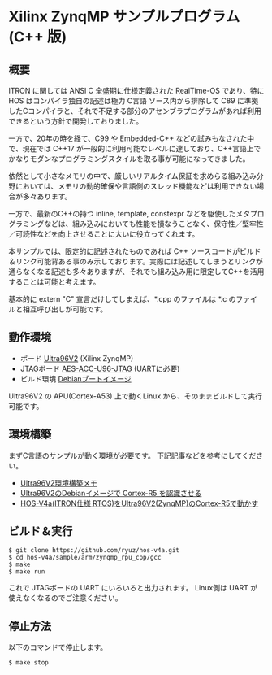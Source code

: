 # Xilinx ZynqMP サンプルプログラム (C++ 版)

## 概要

ITRON に関しては ANSI C 全盛期に仕様定義された RealTime-OS であり、特に HOS はコンパイラ独自の記述は極力 C言語 ソース内から排除して C89 に準拠したCコンパイラと、それで不足する部分のアセンブラプログラムがあれば利用できるという方針で開発しておりました。

一方で、20年の時を経て、C99 や Embedded-C++ などの試みもなされた中で、現在では C++17 が一般的に利用可能なレベルに達しており、C++言語上でかなりモダンなプログラミングスタイルを取る事が可能になってきました。

依然として小さなメモリの中で、厳しいリアルタイム保証を求めらる組み込み分野においては、メモリの動的確保や言語側のスレッド機能などは利用できない場合が多々あります。

一方で、最新のC++の持つ inline, template, constexpr などを駆使したメタプログラミングなどは、組み込みにおいても性能を損なうことなく、保守性／堅牢性／可読性などを向上させることに大いに役立ってくれます。

本サンプルでは、限定的に記述されたものであれば C++ ソースコードがビルド＆リンク可能背ある事のみ示しております。実際には記述してしまうとリンクが通らなくなる記述も多々ありますが、それでも組み込み用に限定してC++を活用することは可能と考えます。

基本的に extern "C" 宣言だけしてしまえば、*.cpp のファイルは *.c のファイルと相互呼び出しが可能です。



## 動作環境

- ボード [Ultra96V2](https://japan.xilinx.com/products/boards-and-kits/1-vad4rl.html) (Xilinx ZynqMP)
- JTAGボード [AES-ACC-U96-JTAG](https://www.avnet.com/shop/japan/products/avnet-engineering-services/aes-acc-u96-jtag-3074457345636446168/) (UARTに必要)
- ビルド環境 [Debianブートイメージ](https://qiita.com/ikwzm/items/92221c5ea6abbd5e991c)


Ultra96V2 の APU(Cortex-A53) 上で動くLinux から、そのままビルドして実行可能です。


## 環境構築

まずC言語のサンプルが動く環境が必要です。
下記記事などを参考にしてください。

- [Ultra96V2環境構築メモ](https://github.com/ryuz/qrunch_blog/blob/master/entries/public/blog_2020_05_05_11_35_24.md)
- [Ultra96V2のDebianイメージで Cortex-R5 を認識させる](https://github.com/ryuz/qrunch_blog/blob/master/entries/public/blog_2020_05_05_11_35_24.md)
- [HOS-V4a(ITRON仕様 RTOS)をUltra96V2(ZynqMP)のCortex-R5で動かす](https://github.com/ryuz/qrunch_blog/blob/master/entries/public/blog_2020_05_23_10_27_18.md)


## ビルド＆実行

```
$ git clone https://github.com/ryuz/hos-v4a.git
$ cd hos-v4a/sample/arm/zynqmp_rpu_cpp/gcc
$ make
$ make run
```

これで JTAGボードの UART にいろいろと出力されます。
Linux側は UART が使えなくなるのでご注意ください。

## 停止方法


以下のコマンドで停止します。

```
$ make stop
```

